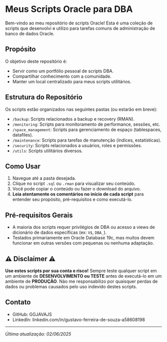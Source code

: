 # Meus Scripts Oracle para DBA

Bem-vindo ao meu repositório de scripts Oracle! Esta é uma coleção de scripts que desenvolvi e utilizo para tarefas comuns de administração de banco de dados Oracle.

## Propósito

O objetivo deste repositório é:
*   Servir como um portfólio pessoal de scripts DBA.
*   Compartilhar conhecimento com a comunidade.
*   Manter um local centralizado para meus scripts utilitários.

## Estrutura do Repositório

Os scripts estão organizados nas seguintes pastas (ou estarão em breve):

*   `/backup`: Scripts relacionados a backup e recovery (RMAN).
*   `/monitoring`: Scripts para monitoramento de performance, sessões, etc.
*   `/space_management`: Scripts para gerenciamento de espaço (tablespaces, datafiles).
*   `/maintenance`: Scripts para tarefas de manutenção (índices, estatísticas).
*   `/security`: Scripts relacionados a usuários, roles e permissões.
*   `/utils`: Scripts utilitários diversos.

## Como Usar

1.  Navegue até a pasta desejada.
2.  Clique no script `.sql` ou `.rman` para visualizar seu conteúdo.
3.  Você pode copiar o conteúdo ou fazer o download do arquivo.
4.  **Leia atentamente os comentários no início de cada script** para entender seu propósito, pré-requisitos e como executá-lo.

## Pré-requisitos Gerais

*   A maioria dos scripts requer privilégios de DBA ou acesso a views de dicionário de dados específicas (ex: `V$`, `DBA_`).
*   Testados primariamente em Oracle Database 19c, mas muitos devem funcionar em outras versões com pequenas ou nenhuma adaptação.

## ⚠️ Disclaimer ⚠️

**Use estes scripts por sua conta e risco!**
Sempre teste qualquer script em um ambiente de **DESENVOLVIMENTO ou TESTE** antes de executá-lo em um ambiente de **PRODUÇÃO**. Não me responsabilizo por quaisquer perdas de dados ou problemas causados pelo uso indevido destes scripts.

## Contato

*   GitHub: GGJAVAJS
*   LinkedIn: linkedin.com/in/gustavo-ferreira-de-souza-a58608198 

---
*Última atualização: 02/06/2025*
